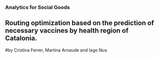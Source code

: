 ### Analytics for Social Goods 

## Routing optimization based on the prediction of necessary vaccines by health region of Catalonia.
#by Cristina Ferrer, Martina Arnaude and Iago Nus

 
